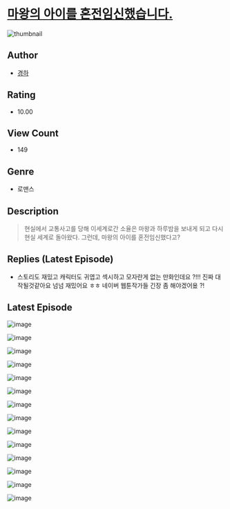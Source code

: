 # [마왕의 아이를 혼전임신했습니다.](https://comic.naver.com/bestChallenge/list?titleId=810219)
![thumbnail](https://image-comic.pstatic.net/user_contents_data/challenge_comic/2023/05/23/upload_7292845334074569010_480x623.jpeg)

## Author
- [경하](https://comic.naver.com/artistTitle?id=366827)

## Rating
- 10.00

## View Count
- 149

## Genre
- 로맨스

## Description
> 현실에서 교통사고를 당해 이세계로간 소율은 마왕과 하루밤을 보내게 되고 다시 현실 세계로 돌아왔다. 그런데, 마왕의 아이를 혼전임신했다고?

## Replies (Latest Episode)
- 스토리도 재밌고 캐릭터도 귀엽고 섹시하고 모자란게 없는 만화인데요 ?!!! 진짜 대작될것같아요 넘넘 재밌어요 ㅎㅎ 네이버 웹툰작가들 긴장 좀 해야겠어욨 ?!

## Latest Episode
![image](https://image-comic.pstatic.net/user_contents_data/challenge_comic/2023/05/23/366827/upload_7233680819489026101.jpeg)

![image](https://image-comic.pstatic.net/user_contents_data/challenge_comic/2023/05/23/366827/upload_7221295920581063732.jpeg)

![image](https://image-comic.pstatic.net/user_contents_data/challenge_comic/2023/05/23/366827/upload_3760844584913429044.jpeg)

![image](https://image-comic.pstatic.net/user_contents_data/challenge_comic/2023/05/23/366827/upload_7075779976219472432.jpeg)

![image](https://image-comic.pstatic.net/user_contents_data/challenge_comic/2023/05/23/366827/upload_7077234613661283171.jpeg)

![image](https://image-comic.pstatic.net/user_contents_data/challenge_comic/2023/05/23/366827/upload_3546975248772969014.jpeg)

![image](https://image-comic.pstatic.net/user_contents_data/challenge_comic/2023/05/23/366827/upload_7075499596439632181.jpeg)

![image](https://image-comic.pstatic.net/user_contents_data/challenge_comic/2023/05/23/366827/upload_3906934666916016179.jpeg)

![image](https://image-comic.pstatic.net/user_contents_data/challenge_comic/2023/05/23/366827/upload_7148111121737922662.jpeg)

![image](https://image-comic.pstatic.net/user_contents_data/challenge_comic/2023/05/23/366827/upload_3904729939964147041.jpeg)

![image](https://image-comic.pstatic.net/user_contents_data/challenge_comic/2023/05/23/366827/upload_7017515562161091426.jpeg)

![image](https://image-comic.pstatic.net/user_contents_data/challenge_comic/2023/05/23/366827/upload_7291435785920852067.jpeg)

![image](https://image-comic.pstatic.net/user_contents_data/challenge_comic/2023/05/23/366827/upload_3544443099381392691.jpeg)

![image](https://image-comic.pstatic.net/user_contents_data/challenge_comic/2023/05/23/366827/upload_4050814384151355749.jpeg)
